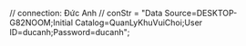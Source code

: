 ﻿// connection: Đức Anh
// conStr = "Data Source=DESKTOP-G82NOOM;Initial Catalog=QuanLyKhuVuiChoi;User ID=ducanh;Password=ducanh";